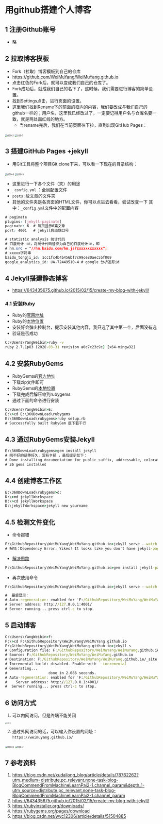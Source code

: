 # 用github搭建个人博客   

## 1 注册Github账号   
- 略   

## 2 拉取博客模板    
- Fork（拉取）博客模板到自己的仓库    
- https://github.com/WeiMuYang/WeiMuYang.github.io   
- 点击红色的Fork后，就可以变成我们自己的仓库了。   
- Fork成功后，就成我们自己的名下了，这时候，我们需要进行博客的简单设置。    
- 找到Settings点击，进行页面的设置。   
- 这里我们找到Rename下的前面的框内的内容，我们要改成与我们自己的github一样的；用户名，这里我已经改过了，一定要记得用户名与仓库名要一致，就是两处画红线的地方。
	- 当rename完后，我们在当前页面往下拉，直到出现GitHub Pages：  

<img src="./img/039-2.png" alt="039-2" style="zoom:50%;" />  

<img src="./img/039-1.png" alt="039-1" style="zoom:50%;" />  

## 3 搭建GitHub Pages +jekyll   

- 用Git工具将整个项目Git clone下来，可以看一下现在的目录结构：  

<img src="./img/039-4.png" alt="039-4" style="zoom: 50%;" />  

<img src="./img/039-3.png" alt="039-3" style="zoom: 50%;" />  

- 这里进行一下各个文件（夹）的用途    
- `_config.yml` ：全局配置文件  
- `posts` :放文章的文件夹   
- 其他的文件夹是各页面的HTML文件，你可以点进去看看，尝试改变一下
其中：`_config.yml`文件中的配置内容    

```css
# paginate
plugins: [jekyll-paginate]
paginate: 6  # 每页显示6篇文章
port: 4001   # jekyll启动端口号  

# statistic analysis 统计代码
# 百度统计 id，将统计代码替换为自己的百度统计id，即
# hm.src = "//hm.baidu.com/hm.js?xxxxxxxxxxxx";
# xxxxx字符串
baidu_tongji_id: 1cc1fc4b4b456bf7c99ce80aec5bf009
google_analytics_id: UA-72449510-4 # google 分析追踪id
```

## 4 Jekyll搭建静态博客    
- https://643435675.github.io/2015/02/15/create-my-blog-with-jekyll/   

### 4.1 安装Ruby   
- Ruby的[官网地址](https://rubyinstaller.org/downloads/)     
- Ruby的[本地位置](E:/00-software-installation/)      
- 安装好会弹出控制台，提示安装其他内容，我只选了其中第一个，后面没有选   
- 验证是否成功   

```cmd
C:\Users\YangWeibin>ruby -v
ruby 2.7.1p83 (2020-03-31 revision a0c7c23c9c) [x64-mingw32]
```
## 4.2 安装RubyGems   
- RubyGems的[官方地址](https://rubygems.org/pages/download)     
- 下载zip文件即可   
- RubyGems的[本地位置](E:/00-software-installation/)    
- 下载完成后解压缩到rubygems     
- 通过下面的命令进行安装   

```cmd
C:\Users\YangWeibin>E:
E:\>cd E:\360DownLoad\rubygems
E:\360DownLoad\rubygems>ruby setup.rb
# Successfully built RubyGem 底下若干行
```

## 4.3 通过RubyGems安装Jekyll    
```cmd
E:\360DownLoad\rubygems>gem install jekyll   
# 网不好的话等好久，没有卡顿 ，最后提示如下： 
# Done installing documentation for public_suffix, addressable, colorator, http_parser.rb, eventmachine, em-websocket, concurrent-ruby, i18n, ffi, sassc, jekyll-sass-converter, rb-fsevent, rb-inotify, listen, jekyll-watch, kramdown, kramdown-parser-gfm, liquid, mercenary, forwardable-extended, pathutil, rouge, safe_yaml, unicode-display_width, terminal-table, jekyll after 20 seconds
# 26 gems installed
```

## 4.4 创建博客工作区   
```cmd
E:\360DownLoad\rubygems>d:
D:\>md jekyllWorkspace
D:\>cd jekyllWorkspace
D:\jekyllWorkspace>jekyll new yourname
```

## 4.5 检测文件变化   
- 命令报错   

```cmd
F:\GithubRepository\WeiMuYang\WeiMuYang.github.io>jekyll serve --watch   
# 报错：Dependency Error: Yikes! It looks like you don't have jekyll-paginate or one of its dependencies installed.  
```

- [解决思路](https://blog.csdn.net/wyc12306/article/details/51504885)   

```cmd
F:\GithubRepository\WeiMuYang\WeiMuYang.github.io>gem install jekyll-paginate
```

- 再次使用命令   
```cmd
F:\GithubRepository\WeiMuYang\WeiMuYang.github.io>jekyll serve --watch  

#  最后显示：
# Auto-regeneration: enabled for 'F:/GithubRepository/WeiMuYang/WeiMuYang.github.io'
# Server address: http://127.0.0.1:4001/
# Server running... press ctrl-c to stop.
```

## 5 启动博客    
```cmd
C:\Users\YangWeibin>f:
F:\>cd F:\GithubRepository\WeiMuYang\WeiMuYang.github.io
F:\GithubRepository\WeiMuYang\WeiMuYang.github.io>jekyll s
# Configuration file: F:/GithubRepository/WeiMuYang/WeiMuYang.github.io/_config.yml
# Source: F:/GithubRepository/WeiMuYang/WeiMuYang.github.io
# Destination: F:/GithubRepository/WeiMuYang/WeiMuYang.github.io/_site
# Incremental build: disabled. Enable with --incremental
# Generating...
#                   done in 2.086 seconds.
# Auto-regeneration: enabled for 'F:/GithubRepository/WeiMuYang/WeiMuYang.github.io'
#    Server address: http://127.0.0.1:4001/
#  Server running... press ctrl-c to stop.
```
## 6 访问方式  
1. 可以内网访问，但是终端不能关闭    
<img src="./img/039-5.png" alt="039-5" style="zoom:33%;" />   

2. 通过外网访问的话，可以输入你设置的网址：`https://weimuyang.github.io/ `   

<img src="./img/039-6.png" alt="039-6" style="zoom:50%;" />   

<img src="./img/039-7.png" alt="039-7" style="zoom:50%;" />   

 





## 7 参考资料   

1. https://blog.csdn.net/xudailong_blog/article/details/78762262?utm_medium=distribute.pc_relevant.none-task-blog-BlogCommendFromMachineLearnPai2-1.channel_param&depth_1-utm_source=distribute.pc_relevant.none-task-blog-BlogCommendFromMachineLearnPai2-1.channel_param  
2. https://643435675.github.io/2015/02/15/create-my-blog-with-jekyll/  
3. https://rubyinstaller.org/downloads/   
4. https://rubygems.org/pages/download  
5. https://blog.csdn.net/wyc12306/article/details/51504885   
